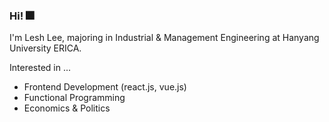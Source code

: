 ### Hi! 🎆
I'm Lesh Lee, majoring in Industrial & Management Engineering at Hanyang University ERICA. 

Interested in ...
- Frontend Development (react.js, vue.js)
- Functional Programming
- Economics & Politics